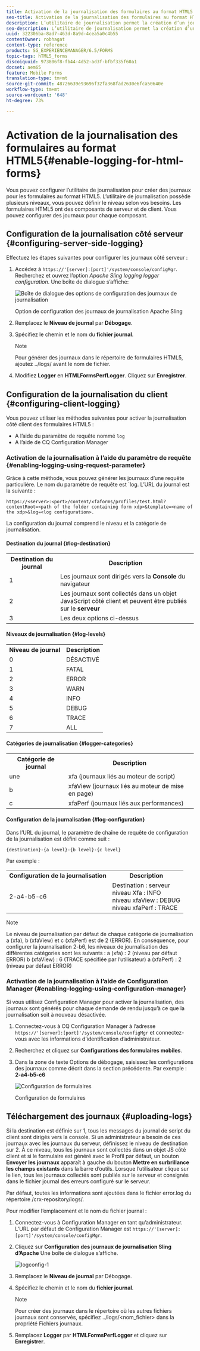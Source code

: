 ```yaml
---
title: Activation de la journalisation des formulaires au format HTML5
seo-title: Activation de la journalisation des formulaires au format HTML5
description: L’utilitaire de journalisation permet la création d’un journal pour un formulaire et vous permet de déboguer les problèmes liés au formulaire.
seo-description: L’utilitaire de journalisation permet la création d’un journal pour un formulaire et vous permet de déboguer les problèmes liés au formulaire.
uuid: 322306ba-8ad7-463d-8a9d-4cea5a0c4b55
contentOwner: robhagat
content-type: reference
products: SG_EXPERIENCEMANAGER/6.5/FORMS
topic-tags: hTML5_forms
discoiquuid: 973806f8-fb44-4d52-ad3f-bfbf335f60a1
docset: aem65
feature: Mobile Forms
translation-type: tm+mt
source-git-commit: 48726639e93696f32fa368fad2630e6fca50640e
workflow-type: tm+mt
source-wordcount: '648'
ht-degree: 73%

---
```



# Activation de la journalisation des formulaires au format HTML5{#enable-logging-for-html-forms}

Vous pouvez configurer l’utilitaire de journalisation pour créer des journaux pour les formulaires au format HTML5. L’utilitaire de journalisation possède plusieurs niveaux, vous pouvez définir le niveau selon vos besoins. Les formulaires HTML5 ont des composants de serveur et de client. Vous pouvez configurer des journaux pour chaque composant.

## Configuration de la journalisation côté serveur {#configuring-server-side-logging}

Effectuez les étapes suivantes pour configurer les journaux côté serveur :

1. Accédez à `https://'[server]:[port]'/system/console/configMgr`. Recherchez et ouvrez l’option *Apache Sling logging logger configuration*. Une boîte de dialogue s’affiche:

   ![ Boîte de dialogue des options de configuration des journaux de journalisation](assets/logconfig.png)

   Option de configuration des journaux de journalisation Apache Sling

1. Remplacez le **Niveau de journal** par **Débogage**.

1. Spécifiez le chemin et le nom du **fichier journal**.

   >[!NOTE]
   >
   >Pour générer des journaux dans le répertoire de formulaires HTML5, ajoutez ../logs/ avant le nom de fichier.

1. Modifiez **Logger** en **HTMLFormsPerfLogger**. Cliquez sur **Enregistrer**.

## Configuration de la journalisation du client {#configuring-client-logging}

Vous pouvez utiliser les méthodes suivantes pour activer la journalisation côté client des formulaires HTML5 :

* A l’aide du paramètre de requête nommé `log`
* A l’aide de CQ Configuration Manager

### Activation de la journalisation à l’aide du paramètre de requête {#enabling-logging-using-request-parameter}

Grâce à cette méthode, vous pouvez générer les journaux d’une requête particulière. Le nom du paramètre de requête est `log. L’URL du journal est la suivante :

`https://<server>:<port>/content/xfaforms/profiles/test.html?contentRoot=<path of the folder containing form xdp>&template=<name of the xdp>&log=<log configuration>.`

La configuration du journal comprend le niveau et la catégorie de journalisation.

#### Destination du journal {#log-destination}

<table>
 <tbody>
  <tr>
   <th><strong>Destination du journal</strong></th>
   <th><strong>Description</strong></th>
  </tr>
  <tr>
   <td>1</td>
   <td>Les journaux sont dirigés vers la <strong>Console</strong> du navigateur</td>
  </tr>
  <tr>
   <td>2</td>
   <td>Les journaux sont collectés dans un objet JavaScript côté client et peuvent être publiés sur le <strong>serveur</strong> </td>
  </tr>
  <tr>
   <td>3</td>
   <td>Les deux options ci-dessus<br /> </td>
  </tr>
 </tbody>
</table>

#### Niveaux de journalisation  {#log-levels}

<table>
 <tbody>
  <tr>
   <th>Niveau de journal</th>
   <th>Description</th>
  </tr>
  <tr>
   <td>0</td>
   <td>DÉSACTIVÉ<br type="_moz" /> </td>
  </tr>
  <tr>
   <td>1</td>
   <td>FATAL<br type="_moz" /> </td>
  </tr>
  <tr>
   <td>2</td>
   <td>ERROR<br type="_moz" /> </td>
  </tr>
  <tr>
   <td>3</td>
   <td>WARN<br type="_moz" /> </td>
  </tr>
  <tr>
   <td>4</td>
   <td>INFO<br type="_moz" /> </td>
  </tr>
  <tr>
   <td>5</td>
   <td>DEBUG<br type="_moz" /> </td>
  </tr>
  <tr>
   <td>6</td>
   <td>TRACE<br type="_moz" /> </td>
  </tr>
  <tr>
   <td>7</td>
   <td>ALL<br type="_moz" /> </td>
  </tr>
 </tbody>
</table>

#### Catégories de journalisation {#logger-categories}

<table>
 <tbody>
  <tr>
   <th>Catégorie de journal</th>
   <th>Description</th>
  </tr>
  <tr>
   <td>une</td>
   <td>xfa (journaux liés au moteur de script)</td>
  </tr>
  <tr>
   <td>b</td>
   <td>xfaView (journaux liés au moteur de mise en page)<br type="_moz" /> </td>
  </tr>
  <tr>
   <td>c</td>
   <td>xfaPerf (journaux liés aux performances)<br type="_moz" /> </td>
  </tr>
 </tbody>
</table>

#### Configuration de la journalisation  {#log-configuration}

Dans l’URL du journal, le paramètre de chaîne de requête de configuration de la journalisation est défini comme suit :

`{destination}-{a level}-{b level}-{c level}`

Par exemple :

<table>
 <tbody>
  <tr>
   <th>Configuration de la journalisation</th>
   <th>Description</th>
  </tr>
  <tr>
   <td>2-a4-b5-c6<br type="_moz" /> </td>
   <td>Destination : serveur<br /> niveau Xfa : INFO<br /> niveau xfaView : DEBUG<br /> niveau xfaPerf : TRACE</td>
  </tr>
 </tbody>
</table>

>[!NOTE]
>
>Le niveau de journalisation par défaut de chaque catégorie de journalisation a (xfa), b (xfaView) et c (xfaPerf) est de 2 (ERROR). En conséquence, pour configurer la journalisation 2-b6, les niveaux de journalisation des différentes catégories sont les suivants :
>a (xfa) : 2 (niveau par défaut ERROR)
>b (xfaView) : 6 (TRACE spécifiée par l’utilisateur)
>a (xfaPerf) : 2 (niveau par défaut ERROR)

### Activation de la journalisation à l’aide de Configuration Manager {#enabling-logging-using-configuration-manager}

Si vous utilisez Configuration Manager pour activer la journalisation, des journaux sont générés pour chaque demande de rendu jusqu’à ce que la journalisation soit à nouveau désactivée.

1. Connectez-vous à CQ Configuration Manager à l’adresse `https://'[server]:[port]'/system/console/configMgr` et connectez-vous avec les informations d’identification d’administrateur.
1. Recherchez et cliquez sur **Configurations des formulaires mobiles**.
1. Dans la zone de texte Options de débogage, saisissez les configurations des journaux comme décrit dans la section précédente. Par exemple : **2-a4-b5-c6**

   ![Configuration de formulaires](assets/forms_configuration.png)

   Configuration de formulaires

## Téléchargement des journaux {#uploading-logs}

Si la destination est définie sur 1, tous les messages du journal de script du client sont dirigés vers la console. Si un administrateur a besoin de ces journaux avec les journaux du serveur, définissez le niveau de destination sur 2. À ce niveau, tous les journaux sont collectés dans un objet JS côté client et si le formulaire est généré avec le Profil par défaut, un bouton **Envoyer les journaux** apparaît à gauche du bouton **Mettre en surbrillance les champs existants** dans la barre d’outils. Lorsque l’utilisateur clique sur le lien, tous les journaux collectés sont publiés sur le serveur et consignés dans le fichier journal des erreurs configuré sur le serveur.

Par défaut, toutes les informations sont ajoutées dans le fichier error.log du répertoire /crx-repository/logs/.

Pour modifier l’emplacement et le nom du fichier journal :

1. Connectez-vous à Configuration Manager en tant qu’administrateur. L’URL par défaut de Configuration Manager est `https://'[server]:[port]'/system/console/configMgr`.
1. Cliquez sur **Configuration des journaux de journalisation Sling d’Apache** Une boîte de dialogue s’affiche.

   ![logconfig-1](assets/logconfig-1.png)

1. Remplacez le **Niveau de journal** par Débogage.

1. Spécifiez le chemin et le nom du **fichier journal**.

   >[!NOTE]
   >
   >Pour créer des journaux dans le répertoire où les autres fichiers journaux sont conservés, spécifiez ../logs/&lt;nom_fichier> dans la propriété Fichiers journaux.

1. Remplacez **Logger** par **HTMLFormsPerfLogger** et cliquez sur **Enregistrer**.
